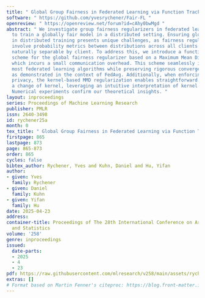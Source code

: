 ```yaml
---
title: " Global Group Fairness in Federated Learning via Function Tracking "
software: " https://github.com/yvesrychener/Fair-FL "
openreview: " https://openreview.net/forum?id=cAhy0bwMgd "
abstract: " We investigate group fairness regularizers in federated learning, aiming
  to train a globally fair model in a distributed setting. Ensuring global fairness
  in distributed training presents unique challenges, as fairness regularizers typically
  involve probability metrics between distributions across all clients and are not
  naturally separable by client. To address this, we introduce a function-tracking
  scheme for the global fairness regularizer based on a Maximum Mean Discrepancy (MMD),
  which incurs a small communication overhead. This scheme seamlessly integrates into
  most federated learning algorithms while preserving rigorous convergence guarantees,
  as demonstrated in the context of FedAvg. Additionally, when enforcing differential
  privacy, the kernel-based MMD regularization enables straightforward analysis through
  a change of kernel, leveraging an intuitive interpretation of kernel convolution.
  Numerical experiments confirm our theoretical insights. "
layout: inproceedings
series: Proceedings of Machine Learning Research
publisher: PMLR
issn: 2640-3498
id: rychener25a
month: 0
tex_title: " Global Group Fairness in Federated Learning via Function Tracking "
firstpage: 865
lastpage: 873
page: 865-873
order: 865
cycles: false
bibtex_author: Rychener, Yves and Kuhn, Daniel and Hu, Yifan
author:
- given: Yves
  family: Rychener
- given: Daniel
  family: Kuhn
- given: Yifan
  family: Hu
date: 2025-04-23
address:
container-title: Proceedings of The 28th International Conference on Artificial Intelligence
  and Statistics
volume: '258'
genre: inproceedings
issued:
  date-parts:
  - 2025
  - 4
  - 23
pdf: https://raw.githubusercontent.com/mlresearch/v258/main/assets/rychener25a/rychener25a.pdf
extras: []
# Format based on Martin Fenner's citeproc: https://blog.front-matter.io/posts/citeproc-yaml-for-bibliographies/
---
```

